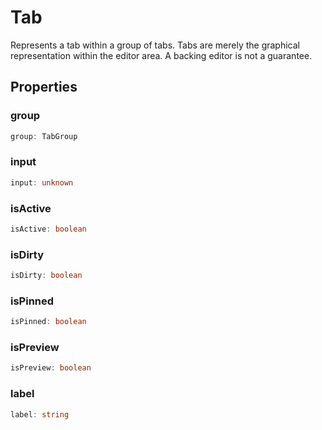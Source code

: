 # Tab

Represents a tab within a group of tabs. Tabs are merely the graphical representation within the editor area. A backing editor is not a guarantee.

## Properties

### group

```typescript
group: TabGroup
```

### input

```typescript
input: unknown
```

### isActive

```typescript
isActive: boolean
```

### isDirty

```typescript
isDirty: boolean
```

### isPinned

```typescript
isPinned: boolean
```

### isPreview

```typescript
isPreview: boolean
```

### label

```typescript
label: string
```


